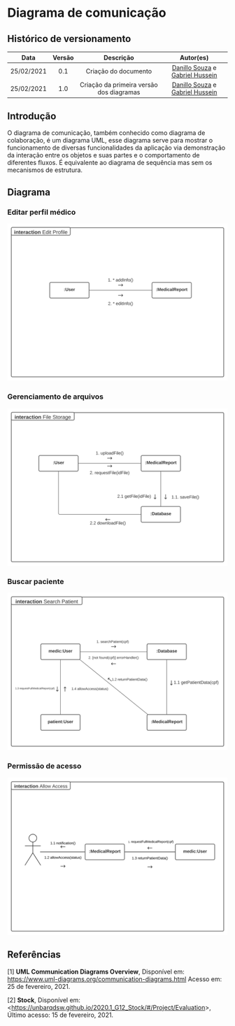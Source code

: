 # Diagrama de comunicação

## Histórico de versionamento

|    Data    | Versão |                Descrição                 |                                              Autor(es)                                               |
| :--------: | :----: | :--------------------------------------: | :--------------------------------------------------------------------------------------------------: |
| 25/02/2021 |  0.1   |           Criação do documento           | [Danillo Souza](https://github.com/DanilloGS) e [Gabriel Hussein](https://github.com/GabrielHussein) |
| 25/02/2021 |  1.0   | Criação da primeira versão dos diagramas | [Danillo Souza](https://github.com/DanilloGS) e [Gabriel Hussein](https://github.com/GabrielHussein) |

## Introdução

O diagrama de comunicação, também conhecido como diagrama de colaboração, é um diagrama UML, esse diagrama serve para mostrar o funcionamento de diversas funcionalidades da aplicação via demonstração da interação entre os objetos e suas partes e o comportamento de diferentes fluxos. É equivalente ao diagrama de sequência mas sem os mecanismos de estrutura.

## Diagrama

### Editar perfil médico

![editProfile](../assets/images/04-diagramasUML/diagramaComunicacao/editProfile.svg)

### Gerenciamento de arquivos

![fileStorage](../assets/images/04-diagramasUML/diagramaComunicacao/fileStorage.svg)

### Buscar paciente

![searchPatient](../assets/images/04-diagramasUML/diagramaComunicacao/searchPatient.svg)

### Permissão de acesso

![allowAccess](../assets/images/04-diagramasUML/diagramaComunicacao/allowAccess.svg)

## Referências

[1] **UML Communication Diagrams Overview**, Disponível em: <https://www.uml-diagrams.org/communication-diagrams.html> Acesso em: 25 de fevereiro, 2021.

[2] **Stock**, Disponível em: <<https://unbarqdsw.github.io/2020.1_G12_Stock/#/Project/Evaluation>>, Último acesso: 15 de fevereiro, 2021.